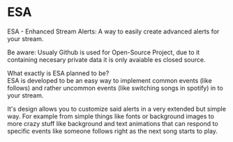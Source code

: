 # ESA
ESA - Enhanced Stream Alerts: A way to easily create advanced alerts for your stream.

Be aware: Usualy Github is used for Open-Source Project, due to it containing necesary private data it is only avaiable es closed source.

What exactly is ESA planned to be?</br>
ESA is developed to be an easy way to implement common events (like follows) and rather uncommon events (like switching songs in spotify) in to your stream.

It's design allows you to customize said alerts in a very extended but simple way. For example from simple things like fonts or background images to more crazy stuff like background and text animations that can respond to specific events like someone follows right as the next song starts to play.
